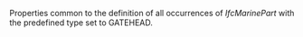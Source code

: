 Properties common to the definition of all occurrences of _IfcMarinePart_ with the predefined type set to GATEHEAD.
